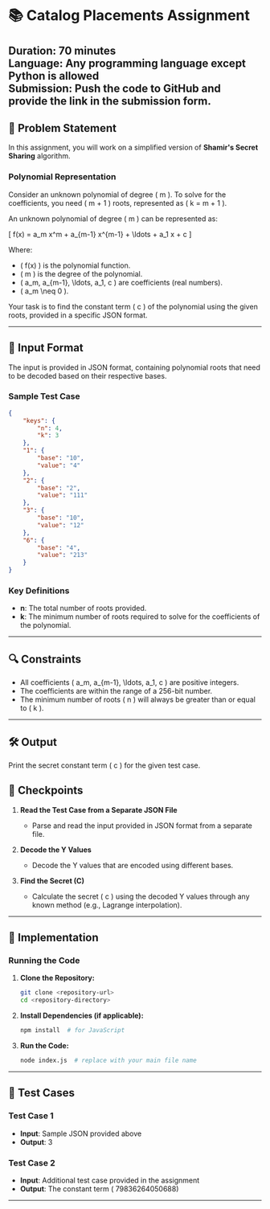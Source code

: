 # 📚 Catalog Placements Assignment

**Duration:** 70 minutes  
**Language:** Any programming language except Python is allowed  
**Submission:** Push the code to GitHub and provide the link in the submission form.
---
## 📖 Problem Statement

In this assignment, you will work on a simplified version of **Shamir's Secret Sharing** algorithm.

### Polynomial Representation

Consider an unknown polynomial of degree \( m \). To solve for the coefficients, you need \( m + 1 \) roots, represented as \( k = m + 1 \).

An unknown polynomial of degree \( m \) can be represented as:

\[
f(x) = a_m x^m + a_{m-1} x^{m-1} + \ldots + a_1 x + c
\]

Where:
- \( f(x) \) is the polynomial function.
- \( m \) is the degree of the polynomial.
- \( a_m, a_{m-1}, \ldots, a_1, c \) are coefficients (real numbers).
- \( a_m \neq 0 \).

Your task is to find the constant term \( c \) of the polynomial using the given roots, provided in a specific JSON format.

---

## 📝 Input Format

The input is provided in JSON format, containing polynomial roots that need to be decoded based on their respective bases.

### Sample Test Case

```json
{
    "keys": {
        "n": 4,
        "k": 3
    },
    "1": {
        "base": "10",
        "value": "4"
    },
    "2": {
        "base": "2",
        "value": "111"
    },
    "3": {
        "base": "10",
        "value": "12"
    },
    "6": {
        "base": "4",
        "value": "213"
    }
}
```

### Key Definitions
- **n**: The total number of roots provided.
- **k**: The minimum number of roots required to solve for the coefficients of the polynomial.

---

## 🔍 Constraints

- All coefficients \( a_m, a_{m-1}, \ldots, a_1, c \) are positive integers.
- The coefficients are within the range of a 256-bit number.
- The minimum number of roots \( n \) will always be greater than or equal to \( k \).

---

## 🛠️ Output

Print the secret constant term \( c \) for the given test case.


## 🔑 Checkpoints

1. **Read the Test Case from a Separate JSON File**
   - Parse and read the input provided in JSON format from a separate file.

2. **Decode the Y Values**
   - Decode the Y values that are encoded using different bases.

3. **Find the Secret (C)**
   - Calculate the secret \( c \) using the decoded Y values through any known method (e.g., Lagrange interpolation).
---

## 🚀 Implementation

### Running the Code

1. **Clone the Repository:**
   ```bash
   git clone <repository-url>
   cd <repository-directory>
   ```

2. **Install Dependencies (if applicable):**
   ```bash
   npm install  # for JavaScript
   ```

3. **Run the Code:**
   ```bash
   node index.js  # replace with your main file name
   ```

---

## 🧪 Test Cases

### Test Case 1
- **Input**: Sample JSON provided above
- **Output**: 3

### Test Case 2
- **Input**: Additional test case provided in the assignment
- **Output**: The constant term \( 79836264050688\)

---
